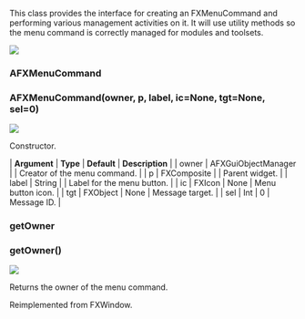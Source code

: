 This class provides the interface for creating an FXMenuCommand and performing various management activities on it. It will use utility methods so the menu command is correctly managed for modules and toolsets.

![](../SIMACAERefImages/gui-afxmenucommand.png)

### AFXMenuCommand

###   

### AFXMenuCommand(owner, p, label, ic=None, tgt=None, sel=0)  
![](../IconsReference/butix_top_wline.png)

Constructor.

| **Argument** | **Type** | **Default** | **Description** |
| owner | AFXGuiObjectManager |   | Creator of the menu command. |
| p | FXComposite |   | Parent widget. |
| label | String |   | Label for the menu button. |
| ic | FXIcon | None | Menu button icon. |
| tgt | FXObject | None | Message target. |
| sel | Int | 0 | Message ID. |

### getOwner

###   

### getOwner()  
![](../IconsReference/butix_top_wline.png)

Returns the owner of the menu command.

Reimplemented from FXWindow.